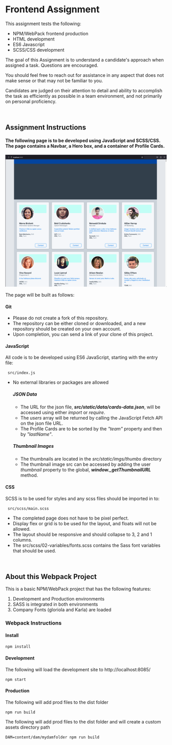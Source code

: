 # Frontend Assignment

This assignment tests the following:
* NPM/WebPack frontend production
* HTML development
* ES6 Javascript
* SCSS/CSS development


The goal of this Assignment is to understand a candidate's approach when assigned a task. Questions are encouraged.

You should feel free to reach out for assistance in any aspect that does not make sense or that may not be familiar to you.

Candidates are judged on their attention to detail and ability to accomplish the task as efficiently as possible in a team environment, and not primarily on personal proficiency.

<br>

## Assignment Instructions

#### The following page is to be developed using JavaScript and SCSS/CSS. The page contains a Navbar, a Hero box, and a container of Profile Cards.
![Model](src/static/imgs/frontend-assignment-screengrab.png)

The page will be built as follows:
#### Git
* Please do not create a fork of this repository.
* The repository can be either cloned or downloaded, and a new repository should be created on your own account.
* Upon completion, you can send a link of your clone of this project.


#### JavaScript 
All code is to be developed using ES6 JavaScript, starting with the entry file:
```
 src/index.js
```
* No external libraries or packages are allowed
     ##### JSON Data
     * The URL for the json file, <b><i>src/static/data/cards-data.json</i></b>, will be accessed using either <i>import</i> or <i>require</i>.
     * The <i>users</i> array will be returned by calling the JavaScript Fetch API on the json file URL. 
     * The Profile Cards are to be sorted by the <i>"team"</i> property and then by <i>"lastName"</i>.
     ##### Thumbnail Images
     * The thumbnails are located in the <i>src/static/imgs/thumbs</i> directory
     * The thumbnail image src can be accessed by adding the user <i>thumbnail</i> property to the global, <b><i>window._getThumbnailURL</i></b> method.

#### CSS
SCSS is to be used for styles and any scss files should be imported in to: 
```
 src/scss/main.scss
```
* The completed page does not have to be pixel perfect.
* Display flex or grid is to be used for the layout, and floats will not be allowed.
* The layout should be responsive and should collapse to 3, 2 and 1 columns.
* The src/scss/02-variables/fonts.scss contains the Sass font variables that should be used.

<br>

## About this Webpack Project
This is a basic NPM/WebPack project that has the following features:

1. Development and Production environments
2. SASS is integrated in both environments
3. Company Fonts (gloriola and Karla) are loaded

### Webpack Instructions

#### Install
```
npm install
```


#### Development
The following will load the development site to http://localhost:8085/

```
npm start

```

#### Production
The following will add prod files to the dist folder
```
npm run build
```

The following will add prod files to the dist folder and will create a custom assets directory path

```
DAM=content/dam/mydamfolder npm run build
```

